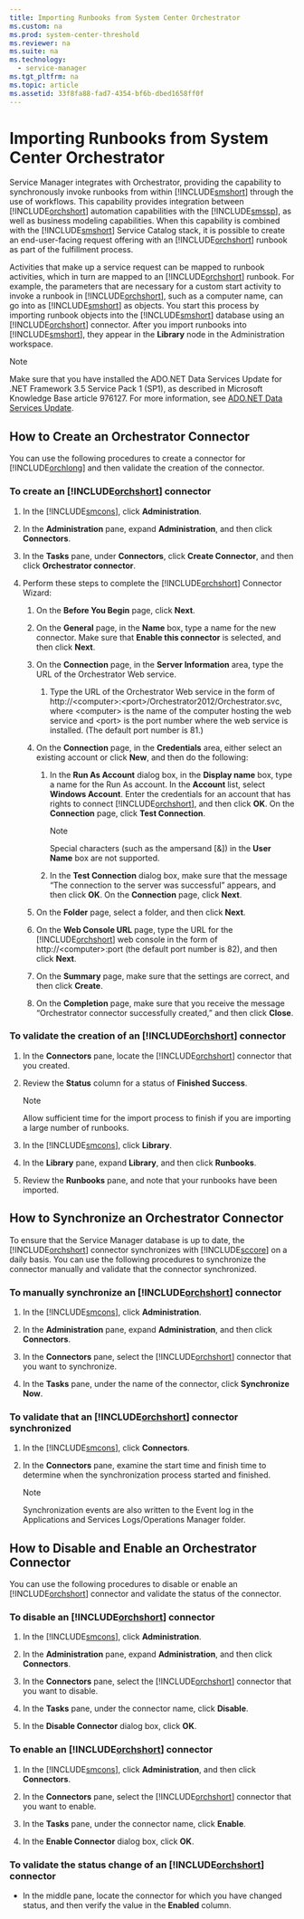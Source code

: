 ```yaml
---
title: Importing Runbooks from System Center Orchestrator
ms.custom: na
ms.prod: system-center-threshold
ms.reviewer: na
ms.suite: na
ms.technology: 
  - service-manager
ms.tgt_pltfrm: na
ms.topic: article
ms.assetid: 33f8fa88-fad7-4354-bf6b-dbed1658ff0f
---
```

# Importing Runbooks from System Center Orchestrator
Service Manager integrates with Orchestrator, providing the capability to synchronously invoke runbooks from within [!INCLUDE[smshort](Token/smshort_md.md)] through the use of workflows. This capability provides integration between [!INCLUDE[orchshort](Token/orchshort_md.md)] automation capabilities with the [!INCLUDE[smssp](Token/smssp_md.md)], as well as business modeling capabilities. When this capability is combined with the [!INCLUDE[smshort](Token/smshort_md.md)] Service Catalog stack, it is possible to create an end\-user\-facing request offering with an [!INCLUDE[orchshort](Token/orchshort_md.md)] runbook as part of the fulfillment process.

Activities that make up a service request can be mapped to runbook activities, which in turn are mapped to an [!INCLUDE[orchshort](Token/orchshort_md.md)] runbook. For example, the parameters that are necessary for a custom start activity to invoke a runbook in [!INCLUDE[orchshort](Token/orchshort_md.md)], such as a computer name, can go into as [!INCLUDE[smshort](Token/smshort_md.md)] as objects. You start this process by importing runbook objects into the [!INCLUDE[smshort](Token/smshort_md.md)] database using an [!INCLUDE[orchshort](Token/orchshort_md.md)] connector. After you import runbooks into [!INCLUDE[smshort](Token/smshort_md.md)], they appear in the **Library** node in the Administration workspace.

> [!NOTE]
> Make sure that you have installed the ADO.NET Data Services Update for .NET Framework 3.5 Service Pack 1 \(SP1\), as described in Microsoft Knowledge Base article 976127. For more information, see [ADO.NET Data Services Update](http://go.microsoft.com/fwlink/p/?LinkID=224398).

## How to Create an Orchestrator Connector

You can use the following procedures to create a connector for [!INCLUDE[orchlong](Token/orchlong_md.md)] and then validate the creation of the connector.

### To create an [!INCLUDE[orchshort](Token/orchshort_md.md)] connector

1.  In the [!INCLUDE[smcons](Token/smcons_md.md)], click **Administration**.

2.  In the **Administration** pane, expand **Administration**, and then click **Connectors**.

3.  In the **Tasks** pane, under **Connectors**, click **Create Connector**, and then click **Orchestrator connector**.

4.  Perform these steps to complete the [!INCLUDE[orchshort](Token/orchshort_md.md)] Connector Wizard:

    1.  On the **Before You Begin** page, click **Next**.

    2.  On the **General** page, in the **Name** box, type a name for the new connector. Make sure that **Enable this connector** is selected, and then click **Next**.

    3.  On the **Connection** page, in the **Server Information** area, type the URL of the Orchestrator Web service.

        1.  Type the URL of the Orchestrator Web service in the form of http:\/\/\<computer\>:\<port\>\/Orchestrator2012\/Orchestrator.svc, where \<computer\> is the name of the computer hosting the web service and \<port\> is the port number where the web service is installed. \(The default port number is 81.\)

    4.  On the **Connection** page, in the **Credentials** area, either select an existing account or click **New**, and then do the following:

        1.  In the **Run As Account** dialog box, in the **Display name** box, type a name for the Run As account. In the **Account** list, select **Windows Account**. Enter the credentials for an account that has rights to connect [!INCLUDE[orchshort](Token/orchshort_md.md)], and then click **OK**. On the **Connection** page, click **Test Connection**.

            > [!NOTE]
            > Special characters \(such as the ampersand \[&\]\) in the **User Name** box are not supported.

        2.  In the **Test Connection** dialog box, make sure that the message “The connection to the server was successful” appears, and then click **OK**. On the **Connection** page, click **Next**.

    5.  On the **Folder** page, select a folder, and then click **Next**.

    6.  On the **Web Console URL** page, type the URL for the [!INCLUDE[orchshort](Token/orchshort_md.md)] web console in the form of http:\/\/\<computer\>:port \(the default port number is 82\), and then click **Next**.

    7.  On the **Summary** page, make sure that the settings are correct, and then click **Create**.

    8.  On the **Completion** page, make sure that you receive the message “Orchestrator connector successfully created,” and then click **Close**.

### To validate the creation of an [!INCLUDE[orchshort](Token/orchshort_md.md)] connector

1.  In the **Connectors** pane, locate the [!INCLUDE[orchshort](Token/orchshort_md.md)] connector that you created.

2.  Review the **Status** column for a status of **Finished Success**.

    > [!NOTE]
    > Allow sufficient time for the import process to finish if you are importing a large number of runbooks.

3.  In the [!INCLUDE[smcons](Token/smcons_md.md)], click **Library**.

4.  In the **Library** pane, expand **Library**, and then click **Runbooks**.

5.  Review the **Runbooks** pane, and note that your runbooks have been imported.




## How to Synchronize an Orchestrator Connector

To ensure that the Service Manager database is up to date, the [!INCLUDE[orchshort](Token/orchshort_md.md)] connector synchronizes with [!INCLUDE[sccore](Token/sccore_md.md)] on a daily basis. You can use the following procedures to synchronize the connector manually and validate that the connector synchronized.

### To manually synchronize an [!INCLUDE[orchshort](Token/orchshort_md.md)] connector

1.  In the [!INCLUDE[smcons](Token/smcons_md.md)], click **Administration**.

2.  In the **Administration** pane, expand **Administration**, and then click **Connectors**.

3.  In the **Connectors** pane, select the [!INCLUDE[orchshort](Token/orchshort_md.md)] connector that you want to synchronize.

4.  In the **Tasks** pane, under the name of the connector, click **Synchronize Now**.

### To validate that an [!INCLUDE[orchshort](Token/orchshort_md.md)] connector synchronized

1.  In the [!INCLUDE[smcons](Token/smcons_md.md)], click **Connectors**.

2.  In the **Connectors** pane, examine the start time and finish time to determine when the synchronization process started and finished.

    > [!NOTE]
    > Synchronization events are also written to the Event log in the Applications and Services Logs\/Operations Manager folder.



## How to Disable and Enable an Orchestrator Connector

You can use the following procedures to disable or enable an [!INCLUDE[orchshort](Token/orchshort_md.md)] connector and validate the status of the connector.

### To disable an [!INCLUDE[orchshort](Token/orchshort_md.md)] connector

1.  In the [!INCLUDE[smcons](Token/smcons_md.md)], click **Administration**.

2.  In the **Administration** pane, expand **Administration**, and then click **Connectors**.

3.  In the **Connectors** pane, select the [!INCLUDE[orchshort](Token/orchshort_md.md)] connector that you want to disable.

4.  In the **Tasks** pane, under the connector name, click **Disable**.

5.  In the **Disable Connector** dialog box, click **OK**.

### To enable an [!INCLUDE[orchshort](Token/orchshort_md.md)] connector

1.  In the [!INCLUDE[smcons](Token/smcons_md.md)], click **Administration**, and then click **Connectors**.

2.  In the **Connectors** pane, select the [!INCLUDE[orchshort](Token/orchshort_md.md)] connector that you want to enable.

3.  In the **Tasks** pane, under the connector name, click **Enable**.

4.  In the **Enable Connector** dialog box, click **OK**.

### To validate the status change of an [!INCLUDE[orchshort](Token/orchshort_md.md)] connector

- In the middle pane, locate the connector for which you have changed status, and then verify the value in the **Enabled** column.


